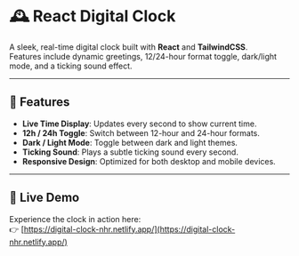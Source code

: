 # 🕰️ React Digital Clock

A sleek, real-time digital clock built with **React** and **TailwindCSS**.  
Features include dynamic greetings, 12/24-hour format toggle, dark/light mode, and a ticking sound effect.

---

## 🌟 Features

- **Live Time Display**: Updates every second to show current time.
- **12h / 24h Toggle**: Switch between 12-hour and 24-hour formats.
- **Dark / Light Mode**: Toggle between dark and light themes.
- **Ticking Sound**: Plays a subtle ticking sound every second.
- **Responsive Design**: Optimized for both desktop and mobile devices.

---

## 🚀 Live Demo

Experience the clock in action here:  
👉 [https://digital-clock-nhr.netlify.app/](https://digital-clock-nhr.netlify.app/)
